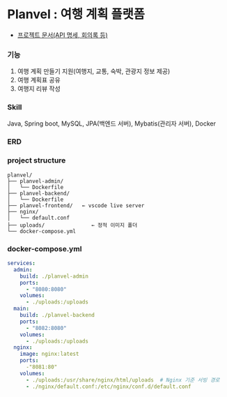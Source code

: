 # Planvel : 여행 계획 플랫폼

- [프로젝트 문서(API 명세, 회의록 등)](https://veiled-foe-fd5.notion.site/2-1e577da8c8038015ad8cf4f60b8bea86?pvs=4)

### 기능
1. 여행 계획 만들기 지원(여행지, 교통, 숙박, 관광지 정보 제공)
2. 여행 계획표 공유
3. 여행지 리뷰 작성


### Skill

Java, Spring boot, MySQL, JPA(백엔드 서버), Mybatis(관리자 서버), Docker


### ERD


### project structure
```shell
planvel/
├── planvel-admin/
│   └── Dockerfile
├── planvel-backend/
│   └── Dockerfile
├── planvel-frontend/   ← vscode live server
├── nginx/
│   └── default.conf       
├── uploads/               ← 정적 이미지 폴더
└── docker-compose.yml
```

### docker-compose.yml
```yml
services:
  admin:
    build: ./planvel-admin
    ports: 
      - "8080:8080"
    volumes:
      - ./uploads:/uploads
  main:
    build: ./planvel-backend
    ports:
      - "8082:8080"
    volumes:
      - ./uploads:/uploads
  nginx:
    image: nginx:latest
    ports:
      -"8081:80"
    volumes:
      - ./uploads:/usr/share/nginx/html/uploads  # Nginx 기준 서빙 경로
      - ./nginx/default.conf:/etc/nginx/conf.d/default.conf


```
